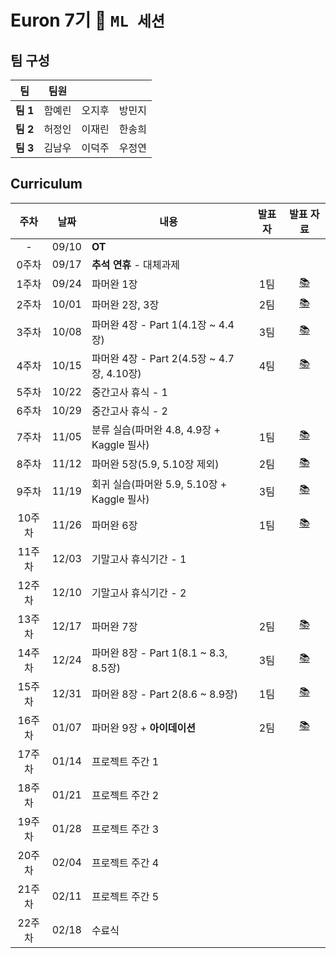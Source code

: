 # Euron 7기 🐣 ```ML 세션```

## 팀 구성

|팀|팀원| | |
|---|---|---|---|
|**팀 1**|함예린|오지후|방민지|
|**팀 2**|허정인|이재린|한송희|
|**팀 3**|김남우|이덕주|우정연|

## Curriculum
|주차|날짜|내용|발표자|발표 자료|
|:-:|:---:|---------------|:---:|:-:|
|-|09/10|**OT**|||
|0주차|09/17|**추석 연휴** - 대체과제|||
|1주차|09/24|파머완 1장|1팀|[📚](https://github.com/Ewha-Euron/7th-ML/blob/b6c986f6c7acc8640a2b3caf06f5c2b115391394/Week1_1%E1%84%90%E1%85%B5%E1%86%B7_%E1%84%87%E1%85%A1%E1%86%AF%E1%84%91%E1%85%AD%E1%84%8C%E1%85%A1%E1%84%85%E1%85%AD.pdf)|
|2주차|10/01|파머완 2장, 3장|2팀|[📚](https://github.com/Ewha-Euron/7th-ML/blob/c494bc998e933b4e54a91e10552363cad72437c9/Euron%202%E1%84%8C%E1%85%AE%E1%84%8E%E1%85%A1%20%E1%84%87%E1%85%A1%E1%86%AF%E1%84%91%E1%85%AD%E1%84%8C%E1%85%A1%E1%84%85%E1%85%AD_2%E1%84%90%E1%85%B5%E1%86%B7.pdf)|
|3주차|10/08|파머완 4장 - Part 1(4.1장 ~  4.4장)|3팀|[📚](https://github.com/Ewha-Euron/7th-ML/blob/4dde8f420450feac9ab399651576b9f819c2737a/Euron_3%E1%84%8C%E1%85%AE%E1%84%8E%E1%85%A1%20%E1%84%87%E1%85%A1%E1%86%AF%E1%84%91%E1%85%AD%E1%84%8C%E1%85%A1%E1%84%85%E1%85%AD_3%E1%84%90%E1%85%B5%E1%86%B7.pdf)|
|4주차|10/15|파머완 4장 - Part 2(4.5장 ~ 4.7장, 4.10장)|4팀|[📚](https://github.com/Ewha-Euron/7th-ML/blob/b52f4b0b3a49c56cf131953372a5763f2fcd8227/ML_4%E1%84%8C%E1%85%AE%E1%84%8E%E1%85%A1_%E1%84%87%E1%85%A1%E1%86%AF%E1%84%91%E1%85%AD.pdf)|
|5주차|10/22|중간고사 휴식 - 1|||
|6주차|10/29|중간고사 휴식 - 2|||
|7주차|11/05|분류 실습(파머완 4.8, 4.9장 + Kaggle 필사)|1팀|[📚](https://github.com/Ewha-Euron/7th-ML/blob/4755085bf21dcf7d9ca3748460d627462c773c26/Euron%207%E1%84%8C%E1%85%AE%E1%84%8E%E1%85%A1%20%E1%84%87%E1%85%A1%E1%86%AF%E1%84%91%E1%85%AD%E1%84%8C%E1%85%A1%E1%84%85%E1%85%AD_1%E1%84%90%E1%85%B5%E1%86%B7.pdf)|
|8주차|11/12|파머완 5장(5.9, 5.10장 제외)|2팀|[📚](https://github.com/Ewha-Euron/7th-ML/blob/2aaea774d66fc4f1c8392e90e712cfc72b36693d/Euron%208%E1%84%8C%E1%85%AE%E1%84%8E%E1%85%A1%20%E1%84%87%E1%85%A1%E1%86%AF%E1%84%91%E1%85%AD%E1%84%8C%E1%85%A1%E1%84%85%E1%85%AD_2%E1%84%90%E1%85%B5%E1%86%B7.pdf)|
|9주차|11/19|회귀 실습(파머완 5.9, 5.10장 + Kaggle 필사)|3팀|[📚]( )|
|10주차|11/26|파머완 6장|1팀|[📚]( )|
|11주차|12/03|기말고사 휴식기간 - 1|||
|12주차|12/10|기말고사 휴식기간 - 2|||
|13주차|12/17|파머완 7장|2팀|[📚]( )|
|14주차|12/24|파머완 8장 - Part 1(8.1 ~ 8.3, 8.5장)|3팀|[📚]( )|
|15주차|12/31|파머완 8장 - Part 2(8.6 ~ 8.9장)|1팀|[📚]( )|
|16주차|01/07|파머완 9장 + **아이데이션**|2팀|[📚]( )|
|17주차|01/14|프로젝트 주간 1|||
|18주차|01/21|프로젝트 주간 2|||
|19주차|01/28|프로젝트 주간 3|||
|20주차|02/04|프로젝트 주간 4|||
|21주차|02/11|프로젝트 주간 5|||
|22주차|02/18|수료식|||
